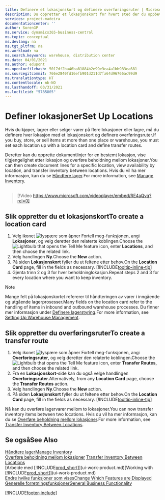 ```yaml
---
title: Definere et lokasjonskort og definere overføringsruter | Microsoft-dokumentasjon
description: Du oppretter et lokasjonskort for hvert sted der du oppbevarer lagervarer, for eksempel et lager eller distribusjonssenter, og definerer ruter for å overføre varer mellom lokasjoner.
services: project-madeira
documentationcenter: ''
author: SorenGP
ms.service: dynamics365-business-central
ms.topic: conceptual
ms.devlang: na
ms.tgt_pltfrm: na
ms.workload: na
ms.search.keywords: warehouse, distribution center
ms.date: 04/01/2021
ms.author: edupont
ms.openlocfilehash: 5017df2ba46ba81884b2e99e3ea4a1bb983ea681
ms.sourcegitcommit: 766e2840fd16efb901d211d7fa64d96766ac99d9
ms.translationtype: HT
ms.contentlocale: nb-NO
ms.lasthandoff: 03/31/2021
ms.locfileid: "5785805"
---
```

# <a name="set-up-locations"></a><span data-ttu-id="ffa5a-103">Definer lokasjoner</span><span class="sxs-lookup"><span data-stu-id="ffa5a-103">Set Up Locations</span></span>
<span data-ttu-id="ffa5a-104">Hvis du kjøper, lagrer eller selger varer på flere lokasjoner eller lagre, må du definere hver lokasjon med et lokasjonskort og definere overføringsruter.</span><span class="sxs-lookup"><span data-stu-id="ffa5a-104">If you buy, store, or sell items at more than one place or warehouse, you must set each location up with a location card and define transfer routes.</span></span>

<span data-ttu-id="ffa5a-105">Deretter kan du opprette dokumentlinjer for en bestemt lokasjon, vise tilgjengelighet etter lokasjon og overføre beholdning mellom lokasjoner.</span><span class="sxs-lookup"><span data-stu-id="ffa5a-105">You can then create document lines for a specific location, view availability by location, and transfer inventory between locations.</span></span> <span data-ttu-id="ffa5a-106">Hvis du vil ha mer informasjon, kan du se [Håndtere lager](inventory-manage-inventory.md).</span><span class="sxs-lookup"><span data-stu-id="ffa5a-106">For more information, see [Manage Inventory](inventory-manage-inventory.md).</span></span>
<br><br>  
  
> [!Video https://www.microsoft.com/videoplayer/embed/RE4aQvq?rel=0]

## <a name="to-create-a-location-card"></a><span data-ttu-id="ffa5a-107">Slik oppretter du et lokasjonskort</span><span class="sxs-lookup"><span data-stu-id="ffa5a-107">To create a location card</span></span>
1. <span data-ttu-id="ffa5a-108">Velg ikonet ![lyspære som åpner Fortell meg-funksjonen](media/ui-search/search_small.png "Fortell hva du vil gjøre"), angi **Lokasjoner**, og velg deretter den relaterte koblingen.</span><span class="sxs-lookup"><span data-stu-id="ffa5a-108">Choose the ![Lightbulb that opens the Tell Me feature](media/ui-search/search_small.png "Tell me what you want to do") icon, enter **Locations**, and then choose the related link.</span></span>
2. <span data-ttu-id="ffa5a-109">Velg handlingen **Ny**.</span><span class="sxs-lookup"><span data-stu-id="ffa5a-109">Choose the **New** action.</span></span>
3. <span data-ttu-id="ffa5a-110">På siden **Lokasjonskort** fyller du ut feltene etter behov.</span><span class="sxs-lookup"><span data-stu-id="ffa5a-110">On the **Location Card** page, fill in the fields as necessary.</span></span> [!INCLUDE[tooltip-inline-tip](includes/tooltip-inline-tip_md.md)]
4. <span data-ttu-id="ffa5a-111">Gjenta trinn 2 og 3 for hver beholdninglokasjon.</span><span class="sxs-lookup"><span data-stu-id="ffa5a-111">Repeat steps 2 and 3 for every location where you want to keep inventory.</span></span>

> [!NOTE]  
> <span data-ttu-id="ffa5a-112">Mange felt på lokasjonskortet refererer til håndteringen av varer i inngående og utgående lagerprosesser.</span><span class="sxs-lookup"><span data-stu-id="ffa5a-112">Many fields on the location card refer to the handling of items in inbound and outbound warehouse processes.</span></span> <span data-ttu-id="ffa5a-113">Du finner mer informasjon under [Definere lagerstyring](warehouse-setup-warehouse.md).</span><span class="sxs-lookup"><span data-stu-id="ffa5a-113">For more information, see [Setting Up Warehouse Management](warehouse-setup-warehouse.md).</span></span>

## <a name="to-create-a-transfer-route"></a><span data-ttu-id="ffa5a-114">Slik oppretter du overføringsruter</span><span class="sxs-lookup"><span data-stu-id="ffa5a-114">To create a transfer route</span></span>
1. <span data-ttu-id="ffa5a-115">Velg ikonet ![lyspære som åpner Fortell meg-funksjonen](media/ui-search/search_small.png "Fortell hva du vil gjøre"), angi **Overføringsruter**, og velg deretter den relaterte koblingen.</span><span class="sxs-lookup"><span data-stu-id="ffa5a-115">Choose the ![Lightbulb that opens the Tell Me feature](media/ui-search/search_small.png "Tell me what you want to do") icon, enter **Transfer Routes**, and then choose the related link.</span></span>
2. <span data-ttu-id="ffa5a-116">Fra en **Lokasjonskort**-side kan du også velge handlingen **Overføringsruter**.</span><span class="sxs-lookup"><span data-stu-id="ffa5a-116">Alternatively, from any **Location Card** page, choose the **Transfer Routes** action.</span></span>
3. <span data-ttu-id="ffa5a-117">Velg handlingen **Ny**.</span><span class="sxs-lookup"><span data-stu-id="ffa5a-117">Choose the **New** action.</span></span>
4. <span data-ttu-id="ffa5a-118">På siden **Lokasjonskort** fyller du ut feltene etter behov.</span><span class="sxs-lookup"><span data-stu-id="ffa5a-118">On the **Location Card** page, fill in the fields as necessary.</span></span> [!INCLUDE[tooltip-inline-tip](includes/tooltip-inline-tip_md.md)]

<span data-ttu-id="ffa5a-119">Nå kan du overføre lagervarer mellom to lokasjoner.</span><span class="sxs-lookup"><span data-stu-id="ffa5a-119">You can now transfer inventory items between two locations.</span></span> <span data-ttu-id="ffa5a-120">Hvis du vil ha mer informasjon, kan du se [Overføre beholdning mellom lokasjoner](inventory-how-transfer-between-locations.md).</span><span class="sxs-lookup"><span data-stu-id="ffa5a-120">For more information, see [Transfer Inventory Between Locations](inventory-how-transfer-between-locations.md).</span></span>    

## <a name="see-also"></a><span data-ttu-id="ffa5a-121">Se også</span><span class="sxs-lookup"><span data-stu-id="ffa5a-121">See Also</span></span>
[<span data-ttu-id="ffa5a-122">Håndtere lager</span><span class="sxs-lookup"><span data-stu-id="ffa5a-122">Manage Inventory</span></span>](inventory-manage-inventory.md)  
<span data-ttu-id="ffa5a-123">[Overføre beholdning mellom lokasjoner](inventory-how-transfer-between-locations.md)  </span><span class="sxs-lookup"><span data-stu-id="ffa5a-123">[Transfer Inventory Between Locations](inventory-how-transfer-between-locations.md)  </span></span>  
<span data-ttu-id="ffa5a-124">[Arbeide med [!INCLUDE[prod_short](includes/prod_short.md)]](ui-work-product.md)</span><span class="sxs-lookup"><span data-stu-id="ffa5a-124">[Working with [!INCLUDE[prod_short](includes/prod_short.md)]](ui-work-product.md)</span></span>  
[<span data-ttu-id="ffa5a-125">Endre hvilke funksjoner som vises</span><span class="sxs-lookup"><span data-stu-id="ffa5a-125">Change Which Features are Displayed</span></span>](ui-experiences.md)  
[<span data-ttu-id="ffa5a-126">Generelle forretningsfunksjoner</span><span class="sxs-lookup"><span data-stu-id="ffa5a-126">General Business Functionality</span></span>](ui-across-business-areas.md)


[!INCLUDE[footer-include](includes/footer-banner.md)]